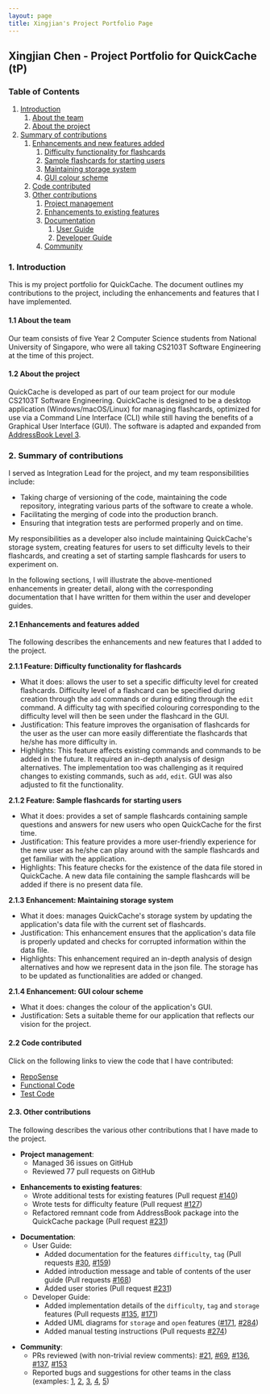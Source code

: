 ```yaml
---
layout: page
title: Xingjian's Project Portfolio Page
---
```


<link rel="stylesheet" href="PPP.css">

## Xingjian Chen - Project Portfolio for QuickCache (tP)

### Table of Contents
1. [Introduction](#introduction)
	1. [About the team](#about-the-team)
	2. [About the project](#about-the-project)
2. [Summary of contributions](#summary-of-contributions)
	1. [Enhancements and new features added](#enhancements-and-new-features-added)
		1. [Difficulty functionality for flashcards](#difficulty-of-a-flashcard)
		2. [Sample flashcards for starting users](#sample-flashcards)
		3. [Maintaining storage system](#storage)
		4. [GUI colour scheme](#gui-colour)
	2. [Code contributed](#code-contributed)
	3. [Other contributions](#other-contributions)
		1. [Project management](#project-management)
		2. [Enhancements to existing features](#enhancements-to-existing-features)
		3. [Documentation](#documentation)
			1. [User Guide](#user-guide)
			2. [Developer Guide](#developer-guide)
		4. [Community](#community)

<a name="introduction"></a>
### 1. Introduction

This is my project portfolio for QuickCache. The document outlines my contributions to the project, including the enhancements and features that I have implemented.

<a name="about-the-team"></a>
#### 1.1 About the team

Our team consists of five Year 2 Computer Science students from National University of Singapore, who were all taking CS2103T Software Engineering at the time of this project.

<a name="about-the-project"></a>
#### 1.2 About the project

QuickCache is developed as part of our team project for our module CS2103T Software Engineering. QuickCache is designed to be a desktop application (Windows/macOS/Linux) for managing flashcards, optimized for use via a Command Line Interface (CLI) while still having the benefits of a Graphical User Interface (GUI). The software is adapted and expanded from [AddressBook Level 3](https://github.com/nus-cs2103-AY2021S1/tp).

<a name="summary-of-contributions"></a>
### 2. Summary of contributions

I served as Integration Lead for the project, and my team responsibilities include:
* Taking charge of versioning of the code, maintaining the code repository, integrating various parts of the software to create a whole.
* Facilitating the merging of code into the production branch.
* Ensuring that integration tests are performed properly and on time.

My responsibilities as a developer also include maintaining QuickCache's storage system, creating features for users to set difficulty levels to their flashcards, and creating a set of starting sample flashcards for users to experiment on.

In the following sections, I will illustrate the above-mentioned enhancements in greater detail, along with the corresponding documentation that I have written for them within the user and developer guides.

<a name="enhancements-and-new-features-added"></a>
#### 2.1 Enhancements and features added

The following describes the enhancements and new features that I added to the project.

<a name="difficulty-of-a-flashcard"></a>
**2.1.1 Feature: Difficulty functionality for flashcards**
  * What it does: allows the user to set a specific difficulty level for created flashcards. Difficulty level of a flashcard can be specified during creation through the `add` commands or during editing through the `edit` command. A difficulty tag with specified colouring corresponding to the difficulty level will then be seen under the flashcard in the GUI.
  * Justification: This feature improves the organisation of flashcards for the user as the user can more easily differentiate the flashcards that he/she has more difficulty in.
  * Highlights: This feature affects existing commands and commands to be added in the future. It required an in-depth analysis of design alternatives. The implementation too was challenging as it required changes to existing commands, such as `add`, `edit`. GUI was also adjusted to fit the functionality.

<a name="sample-flashcards"></a>
**2.1.2 Feature: Sample flashcards for starting users**
  * What it does: provides a set of sample flashcards containing sample questions and answers for new users who open QuickCache for the first time.
  * Justification: This feature provides a more user-friendly experience for the new user as he/she can play around with the sample flashcards and get familiar with the application.
  * Highlights: This feature checks for the existence of the data file stored in QuickCache. A new data file containing the sample flashcards will be added if there is no present data file.

<a name="storage"></a>
**2.1.3 Enhancement: Maintaining storage system**
  * What it does: manages QuickCache's storage system by updating the application's data file with the current set of flashcards.
  * Justification: This enhancement ensures that the application's data file is properly updated and checks for corrupted information within the data file.
  * Highlights: This enhancement required an in-depth analysis of design alternatives and how we represent data in the json file. The storage has to be updated as functionalities are added or changed.

<a name="gui-colour"></a>
**2.1.4 Enhancement: GUI colour scheme**
  * What it does: changes the colour of the application's GUI.
  * Justification: Sets a suitable theme for our application that reflects our vision for the project.

<a name="code-contributed"></a>
#### 2.2 Code contributed

Click on the following links to view the code that I have contributed:

 * [RepoSense](https://nus-cs2103-ay2021s1.github.io/tp-dashboard/#breakdown=true&search=ChenXJ98&sort=groupTitle&sortWithin=title&since=2020-08-14&timeframe=commit&mergegroup=&groupSelect=groupByRepos&checkedFileTypes=docs~functional-code~test-code~other&tabOpen=true&zFR=false&tabType=authorship&until=2020-11-09&tabAuthor=ChenXJ98&tabRepo=AY2021S1-CS2103T-T13-2%2Ftp%5Bmaster%5D&authorshipIsMergeGroup=false&authorshipFileTypes=docs~functional-code~test-code)
 * [Functional Code](https://github.com/AY2021S1-CS2103T-T13-2/tp/tree/master/src/main/java/quickcache)
 * [Test Code](https://github.com/AY2021S1-CS2103T-T13-2/tp/tree/master/src/test/java/quickcache)

<a name="other-contributions"></a>
#### 2.3. Other contributions

 The following describes the various other contributions that I have made to the project.

<a name="project-management"></a>
 * **Project management**:
   * Managed 36 issues on GitHub
   * Reviewed 77 pull requests on GitHub

<a name="enhancements-to-existing-features"></a>
 * **Enhancements to existing features**:
   * Wrote additional tests for existing features (Pull request [\#140](https://github.com/AY2021S1-CS2103T-T13-2/tp/pull/140))
   * Wrote tests for difficulty feature (Pull request [\#127](https://github.com/AY2021S1-CS2103T-T13-2/tp/pull/127))
   * Refactored remnant code from AddressBook package into the QuickCache package (Pull request [\#231](https://github.com/AY2021S1-CS2103T-T13-2/tp/pull/231))

<a name="documentation"></a>
 * **Documentation**:
<a name="user-guide"></a>
   * User Guide:
     * Added documentation for the features `difficulty`, `tag` (Pull requests [\#30](https://github.com/AY2021S1-CS2103T-T13-2/tp/pull/30), [\#159](https://github.com/AY2021S1-CS2103T-T13-2/tp/pull/159))
     * Added introduction message and table of contents of the user guide (Pull requests [\#168](https://github.com/AY2021S1-CS2103T-T13-2/tp/pull/168))
     * Added user stories (Pull request [\#231](https://github.com/AY2021S1-CS2103T-T13-2/tp/pull/231))
<a name="developer-guide"></a>
   * Developer Guide:
     * Added implementation details of the `difficulty`, `tag` and `storage` features (Pull requests [\#135](https://github.com/AY2021S1-CS2103T-T13-2/tp/pull/135), [\#171](https://github.com/AY2021S1-CS2103T-T13-2/tp/pull/171))
     * Added UML diagrams for `storage` and `open` features ([\#171](https://github.com/AY2021S1-CS2103T-T13-2/tp/pull/171), [\#284](https://github.com/AY2021S1-CS2103T-T13-2/tp/pull/284))
     * Added manual testing instructions (Pull requests [\#274](https://github.com/AY2021S1-CS2103T-T13-2/tp/pull/274))

<a name="community"></a>
 * **Community**:
   * PRs reviewed (with non-trivial review comments): [\#21](https://github.com/AY2021S1-CS2103T-T13-2/tp/pull/21), [\#69](https://github.com/AY2021S1-CS2103T-T13-2/tp/pull/69), [\#136](https://github.com/AY2021S1-CS2103T-T13-2/tp/pull/136), [\#137](https://github.com/AY2021S1-CS2103T-T13-2/tp/pull/137), [\#153](https://github.com/AY2021S1-CS2103T-T13-2/tp/pull/153)
   * Reported bugs and suggestions for other teams in the class (examples: [1](https://github.com/AY2021S1-CS2103T-T09-4/tp/issues/176), [2](https://github.com/AY2021S1-CS2103T-T09-4/tp/issues/175), [3](https://github.com/AY2021S1-CS2103T-T09-4/tp/issues/174), [4](https://github.com/AY2021S1-CS2103T-T09-4/tp/issues/173), [5](https://github.com/AY2021S1-CS2103T-T09-4/tp/issues/172))
